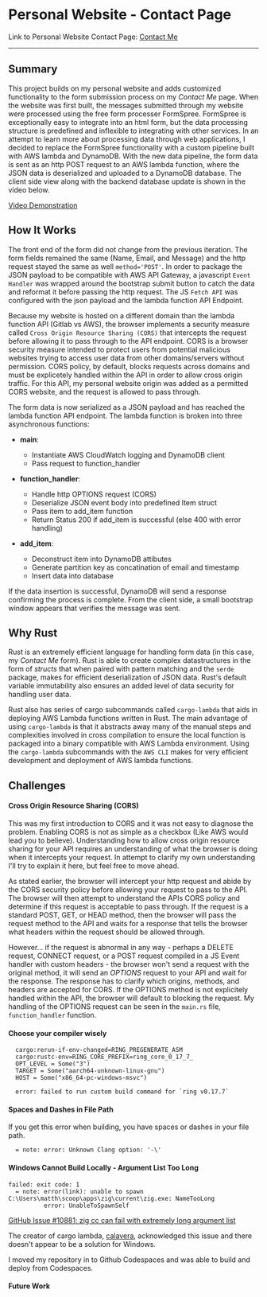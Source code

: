 # Personal Website - Contact Page

Link to Personal Website Contact Page: [Contact Me](https://zolawebsite-mjh140-84221a449a6f2f4baac19b4d09c0cf8992f2fddab7c3.gitlab.io/contact/)

---

## Summary

This project builds on my personal website and adds customized functionality to the form submission process on my *Contact Me* page. When the website was first built, the messages submitted through my website were processed using the free form processer FormSpree. FormSpree is exceptionally easy to integrate into an html form, but the data processing structure is predefined and inflexible to integrating with other services. In an attempt to learn more about processing data through web applications, I decided to replace the FormSpree functionality with a custom pipeline built with AWS lambda and DynamoDB. With the new data pipeline, the form data is sent as an http POST request to an AWS lambda function, where the JSON data is deserialized and uploaded to a DynamoDB database. The client side view along with the backend database update is shown in the video below.

[Video Demonstration](/workspaces/ContactPage_lambda/ContactPage.mp4)

## How It Works

The front end of the form did not change from the previous iteration. The form fields remained the same (Name, Email, and Message) and the http request stayed the same as well `method='POST'`. In order to package the JSON payload to be compatible with AWS API Gateway, a javascript `Event Handler` was wrapped around the bootstrap submit button to catch the data and reformat it before passing the http request. The JS `Fetch API` was configured with the json payload and the lambda function API Endpoint. 

Because my website is hosted on a different domain than the lambda function API (Gitlab vs AWS), the browser implements a security measure called `Cross Origin Resource Sharing (CORS)` that intercepts the request before allowing it to pass through to the API endpoint. CORS is a browser security measure intended to protect users from potential malicious websites trying to access user data from other domains/servers without permission. CORS policy, by default, blocks requests across domains and must be explicetely handled within the API in order to allow cross origin traffic. For this API, my personal website origin was added as a permitted CORS website, and the request is allowed to pass through.

The form data is now serialized as a JSON payload and has reached the lambda function API endpoint. The lambda function is broken into three asynchronous functions:

- **main**:
    - Instantiate AWS CloudWatch logging and DynamoDB client
    - Pass request to function_handler

- **function_handler**:
    - Handle http OPTIONS request (CORS)
    - Deserialize JSON event body into predefined Item struct
    - Pass item to add_item function
    - Return Status 200 if add_item is successful (else 400 with error handling)

- **add_item**:
    - Deconstruct item into DynamoDB attibutes
    - Generate partition key as concatination of email and timestamp
    - Insert data into database

If the data insertion is successful, DynamoDB will send a response confirming the process is complete. From the client side, a small bootstrap window appears that verifies the message was sent. 


## Why Rust

Rust is an extremely efficient language for handling form data (in this case, my *Contact Me* form). Rust is able to create complex datastructures in the form of *structs* that when paired with pattern matching and the `serde` package, makes for efficient deserialization of JSON data. Rust's default variable immutability also ensures an added level of data security for handling user data.

Rust also has series of cargo subcommands called `cargo-lambda` that aids in deploying AWS Lambda functions written in Rust. The main advantage of using `cargo-lambda` is that it abstracts away many of the manual steps and complexities involved in cross compilation to ensure the local function is packaged into a binary compatible with AWS Lambda environment. Using the `cargo-lambda` subcommands with the `AWS CLI` makes for very efficient development and deployment of AWS lambda functions.

## Challenges

#### Cross Origin Resource Sharing (CORS)

This was my first introduction to CORS and it was not easy to diagnose the problem. Enabling CORS is not as simple as a checkbox (Like AWS would lead you to believe). Understanding how to allow cross origin resource sharing for your API requires an understanding of what the browser is doing when it intercepts your request. In attempt to clarify my own understanding I'll try to explain it here, but feel free to move ahead.

As stated earlier, the browser will intercept your http request and abide by the CORS security policy before allowing your request to pass to the API. The browser will then attempt to understand the APIs CORS policy and determine if this request is acceptable to pass through. If the request is a standard POST, GET, or HEAD method, then the browser will pass the request method to the API and waits for a response that tells the browser what headers within the request should be allowed through.

However... if the request is abnormal in any way - perhaps a DELETE request, CONNECT request, or a POST request compiled in a JS Event handler with custom headers - the browser won't send a request with the original method, it will send an *OPTIONS* request to your API and wait for the response. The response has to clarify which origins, methods, and headers are accepted for CORS. If the OPTIONS method is not explicitely handled within the API, the browser will default to blocking the request. My handling of the OPTIONS request can be seen in the `main.rs` file, `function_handler` function.

#### Choose your compiler wisely

```
  cargo:rerun-if-env-changed=RING_PREGENERATE_ASM
  cargo:rustc-env=RING_CORE_PREFIX=ring_core_0_17_7_
  OPT_LEVEL = Some("3")
  TARGET = Some("aarch64-unknown-linux-gnu")
  HOST = Some("x86_64-pc-windows-msvc")

  error: failed to run custom build command for `ring v0.17.7`
```

#### Spaces and Dashes in File Path

If you get this error when building, you have spaces or dashes in your file path.

```
  = note: error: Unknown Clang option: '-\'
```

#### Windows Cannot Build Locally - Argument List Too Long

```text
failed: exit code: 1
  = note: error(link): unable to spawn C:\Users\matth\scoop\apps\zig\current\zig.exe: NameTooLong
          error: UnableToSpawnSelf
```

[GitHub Issue #10881: zig cc can fail with extremely long argument list](https://github.com/ziglang/zig/issues/10881)

The creator of cargo lambda, [calavera](https://github.com/ziglang/zig/issues/10881#issuecomment-1100571469), acknowledged this issue and there doesn't appear to be a solution for Windows.

I moved my repository in to Github Codespaces and was able to build and deploy from Codespaces.


#### Future Work




